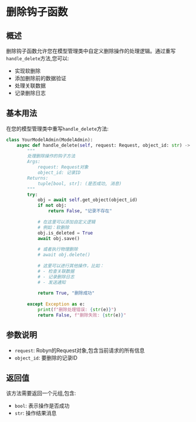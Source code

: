 # 删除钩子函数

## 概述

删除钩子函数允许您在模型管理类中自定义删除操作的处理逻辑。通过重写`handle_delete`方法,您可以:

- 实现软删除
- 添加删除前的数据验证
- 处理关联数据
- 记录删除日志

## 基本用法

在您的模型管理类中重写`handle_delete`方法:

```python
class YourModelAdmin(ModelAdmin):
    async def handle_delete(self, request: Request, object_id: str) -> tuple[bool, str]:
        """
        处理删除操作的钩子方法
        Args:
            request: Request对象
            object_id: 记录ID
        Returns:
            tuple[bool, str]: (是否成功, 消息)
        """
        try:
            obj = await self.get_object(object_id)
            if not obj:
                return False, "记录不存在"
                
            # 在这里可以添加自定义逻辑
            # 例如：软删除
            obj.is_deleted = True
            await obj.save()
            
            # 或者执行物理删除
            # await obj.delete()
            
            # 这里可以进行其他操作，比如：
            # - 检查关联数据
            # - 记录删除日志
            # - 发送通知
            
            return True, "删除成功"
            
        except Exception as e:
            print(f"删除处理错误: {str(e)}")
            return False, f"删除失败: {str(e)}"
```

## 参数说明

- `request`: Robyn的Request对象,包含当前请求的所有信息
- `object_id`: 要删除的记录ID

## 返回值

该方法需要返回一个元组,包含:

- `bool`: 表示操作是否成功
- `str`: 操作结果消息 